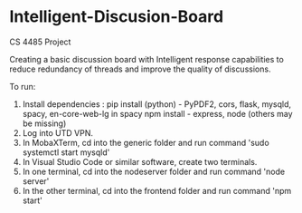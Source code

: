 # Intelligent-Discusion-Board
CS 4485 Project

Creating a basic discussion board with Intelligent response capabilities to reduce redundancy of threads and improve the quality of discussions.

To run:
1. Install dependencies :
pip install (python) - PyPDF2, cors, flask, mysqld, spacy, en-core-web-lg in spacy
npm install - express, node (others may be missing)
2. Log into UTD VPN.
3. In MobaXTerm, cd into the generic folder and run command 'sudo systemctl start mysqld'
4. In Visual Studio Code or similar software, create two terminals.
5. In one terminal, cd into the nodeserver folder and run command 'node server'
6. In the other terminal, cd into the frontend folder and run command 'npm start'





